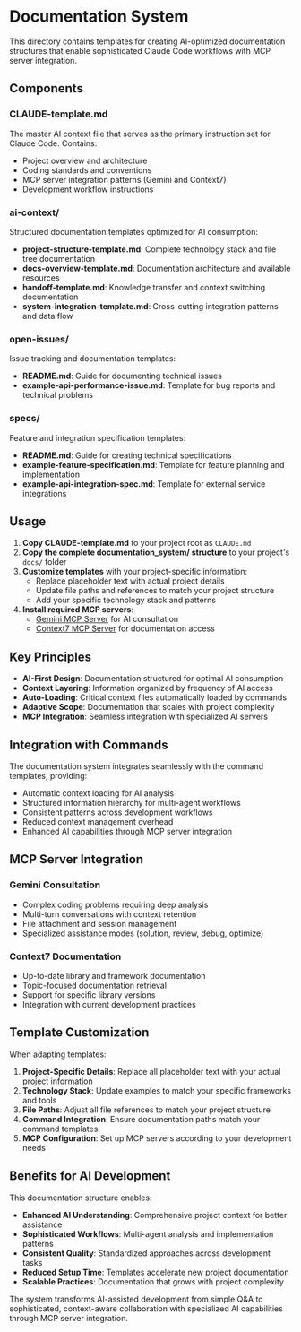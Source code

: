 # Documentation System

This directory contains templates for creating AI-optimized documentation structures that enable sophisticated Claude Code workflows with MCP server integration.

## Components

### CLAUDE-template.md
The master AI context file that serves as the primary instruction set for Claude Code. Contains:
- Project overview and architecture
- Coding standards and conventions
- MCP server integration patterns (Gemini and Context7)
- Development workflow instructions

### ai-context/
Structured documentation templates optimized for AI consumption:

- **project-structure-template.md**: Complete technology stack and file tree documentation
- **docs-overview-template.md**: Documentation architecture and available resources
- **handoff-template.md**: Knowledge transfer and context switching documentation
- **system-integration-template.md**: Cross-cutting integration patterns and data flow

### open-issues/
Issue tracking and documentation templates:

- **README.md**: Guide for documenting technical issues
- **example-api-performance-issue.md**: Template for bug reports and technical problems

### specs/
Feature and integration specification templates:

- **README.md**: Guide for creating technical specifications
- **example-feature-specification.md**: Template for feature planning and implementation
- **example-api-integration-spec.md**: Template for external service integrations

## Usage

1. **Copy CLAUDE-template.md** to your project root as `CLAUDE.md`
2. **Copy the complete documentation_system/ structure** to your project's `docs/` folder
3. **Customize templates** with your project-specific information:
   - Replace placeholder text with actual project details
   - Update file paths and references to match your project structure
   - Add your specific technology stack and patterns
4. **Install required MCP servers**:
   - [Gemini MCP Server](https://github.com/peterkrueck/gemini-mcp) for AI consultation
   - [Context7 MCP Server](https://github.com/upstash/context7) for documentation access

## Key Principles

- **AI-First Design**: Documentation structured for optimal AI consumption
- **Context Layering**: Information organized by frequency of AI access
- **Auto-Loading**: Critical context files automatically loaded by commands
- **Adaptive Scope**: Documentation that scales with project complexity
- **MCP Integration**: Seamless integration with specialized AI servers

## Integration with Commands

The documentation system integrates seamlessly with the command templates, providing:
- Automatic context loading for AI analysis
- Structured information hierarchy for multi-agent workflows
- Consistent patterns across development workflows
- Reduced context management overhead
- Enhanced AI capabilities through MCP server integration

## MCP Server Integration

### Gemini Consultation
- Complex coding problems requiring deep analysis
- Multi-turn conversations with context retention
- File attachment and session management
- Specialized assistance modes (solution, review, debug, optimize)

### Context7 Documentation
- Up-to-date library and framework documentation
- Topic-focused documentation retrieval
- Support for specific library versions
- Integration with current development practices

## Template Customization

When adapting templates:

1. **Project-Specific Details**: Replace all placeholder text with your actual project information
2. **Technology Stack**: Update examples to match your specific frameworks and tools
3. **File Paths**: Adjust all file references to match your project structure
4. **Command Integration**: Ensure documentation paths match your command templates
5. **MCP Configuration**: Set up MCP servers according to your development needs

## Benefits for AI Development

This documentation structure enables:
- **Enhanced AI Understanding**: Comprehensive project context for better assistance
- **Sophisticated Workflows**: Multi-agent analysis and implementation patterns
- **Consistent Quality**: Standardized approaches across development tasks
- **Reduced Setup Time**: Templates accelerate new project documentation
- **Scalable Practices**: Documentation that grows with project complexity

The system transforms AI-assisted development from simple Q&A to sophisticated, context-aware collaboration with specialized AI capabilities through MCP server integration.